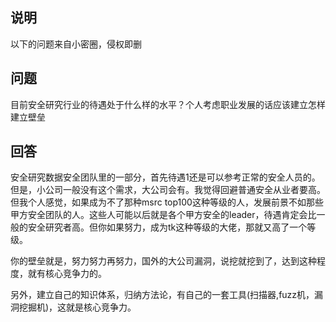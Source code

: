 ## 说明
以下的问题来自小密圈，侵权即删

## 问题
目前安全研究行业的待遇处于什么样的水平？个人考虑职业发展的话应该建立怎样建立壁垒

## 回答
安全研究数据安全团队里的一部分，首先待遇1还是可以参考正常的安全人员的。但是，小公司一般没有这个需求，大公司会有。我觉得回避普通安全从业者要高。但我个人感觉，如果成为不了那种msrc top100这种等级的人，发展前景不如那些甲方安全团队的人。这些人可能以后就是各个甲方安全的leader，待遇肯定会比一般的安全研究者高。但你如果努力，成为tk这种等级的大佬，那就又高了一个等级。

你的壁垒就是，努力努力再努力，国外的大公司漏洞，说挖就挖到了，达到这种程度，就有核心竞争力的。

另外，建立自己的知识体系，归纳方法论，有自己的一套工具(扫描器,fuzz机，漏洞挖掘机)，这就是核心竞争力。